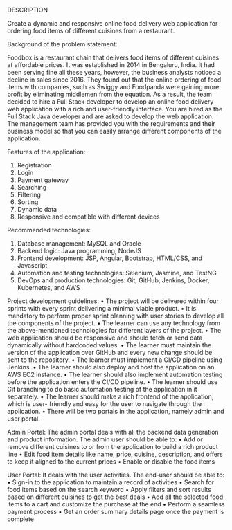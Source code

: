 DESCRIPTION

Create a dynamic and responsive online food delivery web application for ordering food items of different cuisines from a restaurant.

Background of the problem statement:

Foodbox is a restaurant chain that delivers food items of different cuisines at affordable prices. It was established in 2014 in Bengaluru, India. It had been serving fine all these years, however, the business analysts noticed a decline in sales since 2016. They found out that the online ordering of food items with companies, such as Swiggy and Foodpanda were gaining more profit by eliminating middlemen from the equation. As a result, the team decided to hire a Full Stack developer to develop an online food delivery web application with a rich and user-friendly interface.
You are hired as the Full Stack Java developer and are asked to develop the web application. The management team has provided you with the requirements and their business model so that you can easily arrange different components of the application.

Features of the application:
1.	Registration
2.	Login
3.	Payment gateway
4.	Searching
5.	Filtering
6.	Sorting
7.	Dynamic data
8.	Responsive and compatible with different devices

Recommended technologies:
1.	Database management: MySQL and Oracle
2.	Backend logic: Java programming, NodeJS
3.	Frontend development: JSP, Angular, Bootstrap, HTML/CSS, and Javascript
4.	Automation and testing technologies: Selenium, Jasmine, and TestNG
5.	DevOps and production technologies: Git, GitHub, Jenkins, Docker, Kubernetes, and AWS

Project development guidelines:
•	The project will be delivered within four sprints with every sprint delivering a minimal viable product.
•	It is mandatory to perform proper sprint planning with user stories to develop all the components of the project.
•	The learner can use any technology from the above-mentioned technologies for different layers of the project.
•	The web application should be responsive and should fetch or send data dynamically without hardcoded values.
•	The learner must maintain the version of the application over GitHub and every new change should be sent to the repository.
•	The learner must implement a CI/CD pipeline using Jenkins.
•	The learner should also deploy and host the application on an AWS EC2 instance.
•	The learner should also implement automation testing before the application enters the CI/CD pipeline.
•	The learner should use Git branching to do basic automation testing of the application in it separately.
•	The learner should make a rich frontend of the application, which is user- friendly and easy for the user to navigate through the application.
•	There will be two portals in the application, namely admin and user portal.

Admin Portal:
The admin portal deals with all the backend data generation and product information. The admin user should be able to:
•	Add or remove different cuisines to or from the application to build a rich product line
•	Edit food item details like name, price, cuisine, description, and offers to keep it aligned to the current prices
•	Enable or disable the food items

User Portal:
It deals with the user activities. The end-user should be able to:
•	Sign-in to the application to maintain a record of activities
•	Search for food items based on the search keyword
•	Apply filters and sort results based on different cuisines to get the best deals
•	Add all the selected food items to a cart and customize the purchase at the end
•	Perform a seamless payment process
•	Get an order summary details page once the payment is complete

